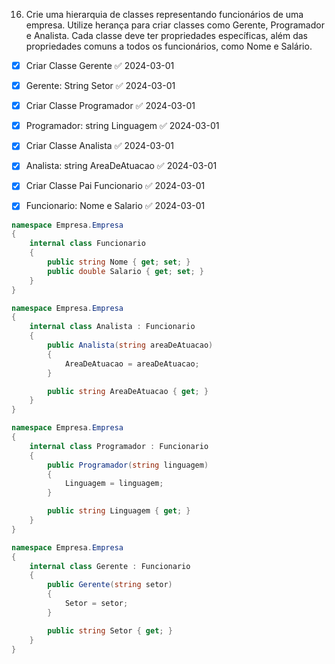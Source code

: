 16. Crie uma hierarquia de classes representando funcionários de uma empresa. Utilize herança para criar classes como Gerente, Programador e Analista. Cada classe deve ter propriedades específicas, além das propriedades comuns a todos os funcionários, como Nome e Salário.

- [x] Criar Classe Gerente ✅ 2024-03-01
- [x] Gerente: String Setor ✅ 2024-03-01
- [x] Criar Classe Programador ✅ 2024-03-01
- [x] Programador: string Linguagem ✅ 2024-03-01
- [x] Criar Classe Analista ✅ 2024-03-01
- [x] Analista: string AreaDeAtuacao ✅ 2024-03-01
- [x] Criar Classe Pai Funcionario ✅ 2024-03-01
- [x] Funcionario: Nome e Salario ✅ 2024-03-01


```C#
namespace Empresa.Empresa
{
    internal class Funcionario
    {
        public string Nome { get; set; }
        public double Salario { get; set; }
    }
}

```

```C#
namespace Empresa.Empresa
{
    internal class Analista : Funcionario
    {
        public Analista(string areaDeAtuacao)
        {
            AreaDeAtuacao = areaDeAtuacao;
        }

        public string AreaDeAtuacao { get; }
    }
}

```

```C#
namespace Empresa.Empresa
{
    internal class Programador : Funcionario
    {
        public Programador(string linguagem)
        {
            Linguagem = linguagem;
        }

        public string Linguagem { get; }
    }
}

```

```C#
namespace Empresa.Empresa
{
    internal class Gerente : Funcionario
    {
        public Gerente(string setor)
        {
            Setor = setor;
        }

        public string Setor { get; }
    }
}

```